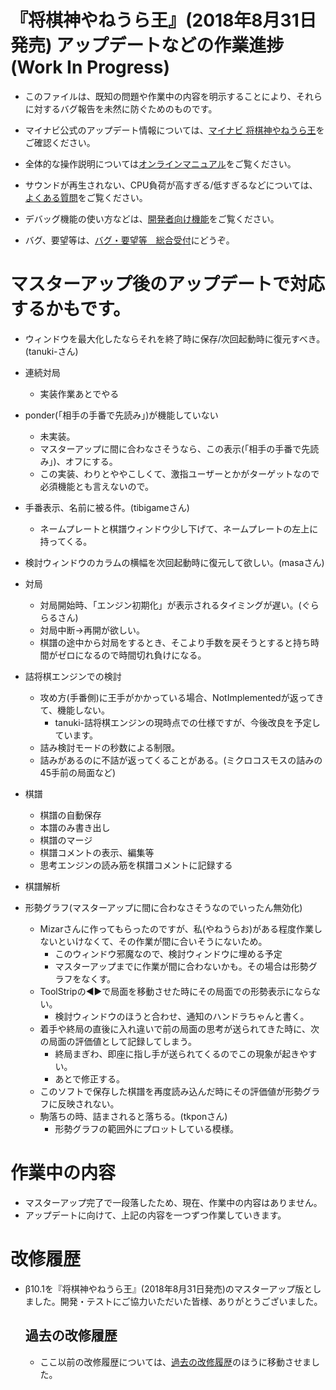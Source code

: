﻿
# 『将棋神やねうら王』(2018年8月31日発売) アップデートなどの作業進捗 (Work In Progress)

- このファイルは、既知の問題や作業中の内容を明示することにより、それらに対するバグ報告を未然に防ぐためのものです。

- マイナビ公式のアップデート情報については、[マイナビ 将棋神やねうら王](https://book.mynavi.jp/ec/products/detail/id=92007)をご確認ください。
- 全体的な操作説明については[オンラインマニュアル](online_manual.md)をご覧ください。
- サウンドが再生されない、CPU負荷が高すぎる/低すぎるなどについては、[よくある質問](faq.md)をご覧ください。
- デバッグ機能の使い方などは、[開発者向け機能](dev_manual.md)をご覧ください。
- バグ、要望等は、[バグ・要望等　総合受付](https://github.com/yaneurao/MyShogi/issues/33)にどうぞ。


# マスターアップ後のアップデートで対応するかもです。


- ウィンドウを最大化したならそれを終了時に保存/次回起動時に復元すべき。(tanuki-さん)

- 連続対局
	- 実装作業あとでやる

- ponder(「相手の手番で先読み」)が機能していない
  - 未実装。
  - マスターアップに間に合わなさそうなら、この表示(「相手の手番で先読み」)、オフにする。
  - この実装、わりとややこしくて、激指ユーザーとかがターゲットなので必須機能とも言えないので。
- 手番表示、名前に被る件。(tibigameさん)
  - ネームプレートと棋譜ウィンドウ少し下げて、ネームプレートの左上に持ってくる。
- 検討ウィンドウのカラムの横幅を次回起動時に復元して欲しい。(masaさん)

- 対局
  - 対局開始時、「エンジン初期化」が表示されるタイミングが遅い。(ぐららるさん)
  - 対局中断→再開が欲しい。
  - 棋譜の途中から対局をするとき、そこより手数を戻そうとすると持ち時間がゼロになるので時間切れ負けになる。

- 詰将棋エンジンでの検討
  - 攻め方(手番側)に王手がかかっている場合、NotImplementedが返ってきて、機能しない。
    - tanuki-詰将棋エンジンの現時点での仕様ですが、今後改良を予定しています。
  - 詰み検討モードの秒数による制限。
  - 詰みがあるのに不詰が返ってくることがある。(ミクロコスモスの詰みの45手前の局面など)

- 棋譜
  - 棋譜の自動保存
  - 本譜のみ書き出し
  - 棋譜のマージ
  - 棋譜コメントの表示、編集等
  - 思考エンジンの読み筋を棋譜コメントに記録する

- 棋譜解析

- 形勢グラフ(マスターアップに間に合わなさそうなのでいったん無効化)
  - Mizarさんに作ってもらったのですが、私(やねうらお)がある程度作業しないといけなくて、その作業が間に合いそうにないため。
	- このウィンドウ邪魔なので、検討ウィンドウに埋める予定
  	- マスターアップまでに作業が間に合わないかも。その場合は形勢グラフをなくす。
  - ToolStripの◀▶で局面を移動させた時にその局面での形勢表示にならない。
    - 検討ウィンドウのほうと合わせ、通知のハンドラちゃんと書く。
  - 着手や終局の直後に入れ違いで前の局面の思考が送られてきた時に、次の局面の評価値として記録してしまう。
    - 終局まぎわ、即座に指し手が送られてくるのでこの現象が起きやすい。
    - あとで修正する。
  - このソフトで保存した棋譜を再度読み込んだ時にその評価値が形勢グラフに反映されない。
  - 駒落ちの時、詰まされると落ちる。(tkponさん)
    - 形勢グラフの範囲外にプロットしている模様。



# 作業中の内容

- マスターアップ完了で一段落したため、現在、作業中の内容はありません。
- アップデートに向けて、上記の内容を一つずつ作業していきます。


# 改修履歴


- β10.1を『将棋神やねうら王』(2018年8月31日発売)のマスターアップ版としました。開発・テストにご協力いただいた皆様、ありがとうございました。


  ## 過去の改修履歴

  - ここ以前の改修履歴については、[過去の改修履歴](過去の改修履歴.md)のほうに移動させました。

